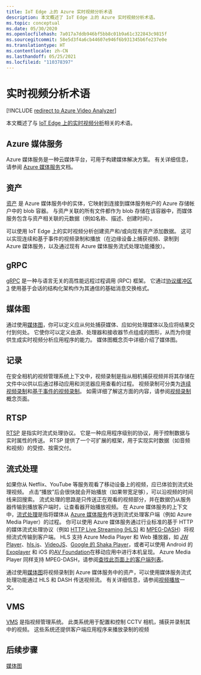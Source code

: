 ```yaml
---
title: IoT Edge 上的 Azure 实时视频分析术语
description: 本文概述了 IoT Edge 上的 Azure 实时视频分析术语。
ms.topic: conceptual
ms.date: 05/30/2020
ms.openlocfilehash: 7a017a7ddb946bf5bb8c01b9a61c322843c9815f
ms.sourcegitcommit: 58e5d3f4a6cb44607e946f6b931345b6fe237e0e
ms.translationtype: HT
ms.contentlocale: zh-CN
ms.lasthandoff: 05/25/2021
ms.locfileid: "110378397"
---
```

# <a name="live-video-analytics-terminology"></a>实时视频分析术语

[!INCLUDE [redirect to Azure Video Analyzer](./includes/redirect-video-analyzer.md)]

本文概述了与 [IoT Edge 上的实时视频分析](overview.md)相关的术语。

## <a name="azure-media-services"></a>Azure 媒体服务

Azure 媒体服务是一种云媒体平台，可用于构建媒体解决方案。 有关详细信息，请参阅 [Azure 媒体服务](../latest/media-services-overview.md)文档。

## <a name="asset"></a>资产

[资产](../latest/assets-concept.md) 是 Azure 媒体服务中的实体，它映射到连接到媒体服务帐户的 Azure 存储帐户中的 blob 容器。 与资产关联的所有文件都作为 blob 存储在该容器中，而媒体服务包含与资产相关联的元数据（例如名称、描述、创建时间）。

可以使用 IoT Edge 上的实时视频分析创建资产和/或向现有资产添加数据。 这可以实现连续和基于事件的视频录制和播放（在边缘设备上捕获视频、录制到 Azure 媒体服务，以及通过现有 Azure 媒体服务流式处理功能播放）。

## <a name="grpc"></a>gRPC

[gRPC](https://grpc.io/docs/guides/) 是一种与语言无关的高性能远程过程调用 (RPC) 框架。 它通过[协议缓冲区 3](https://developers.google.com/protocol-buffers/docs/proto3) 使用基于会话的结构化架构作为其通信的基础消息交换格式。

## <a name="media-graph"></a>媒体图

通过使用[媒体图](media-graph-concept.md)，你可以定义应从何处捕获媒体、应如何处理媒体以及应将结果交付到何处。 它使你可以定义由源、处理器和接收器节点组成的图形，从而为你提供生成实时视频分析应用程序的能力。 媒体图概念页中详细介绍了媒体图。

## <a name="recording"></a>记录

在安全相机的视频管理系统上下文中，视频录制是指从相机捕获视频并将其存储在文件中以供以后通过移动应用和浏览器应用查看的过程。 视频录制可分类为[连续视频录制](continuous-video-recording-concept.md)和[基于事件的视频录制](event-based-video-recording-concept.md)。 如需详细了解这方面的内容，请参阅[视频录制](video-recording-concept.md)概念页面。

## <a name="rtsp"></a>RTSP

[RTSP](https://tools.ietf.org/html/rfc2326) 是指实时流式处理协议。 它是一种应用程序级别的协议，用于控制数据与实时属性的传送。 RTSP 提供了一个可扩展的框架，用于实现实时数据（如音频和视频）的受控、按需交付。 

## <a name="streaming"></a>流式处理

如果你从 Netflix、YouTube 等服务观看了移动设备上的视频，应已体验到流式处理视频。 点击“播放”后会很快就会开始播放（如果带宽足够），可以沿视频的时间线来回搜索。 流式处理的思路是只传送正在观看的视频部分，并在数据仍从服务器传输到播放客户端时，让查看器开始播放视频。 在 Azure 媒体服务的上下文中，[流式处理](https://en.wikipedia.org/wiki/Streaming_media)是指将媒体从 [Azure 媒体服务](../azure-media-player/azure-media-player-overview.md)传送到流式处理客户端（例如 Azure Media Player）的过程。 你可以使用 Azure 媒体服务通过行业标准的基于 HTTP 的媒体流式处理协议（例如 [HTTP Live Streaming (HLS)](https://developer.apple.com/streaming/) 和 [MPEG-DASH](https://dashif.org/about/)）将视频流式传输到客户端。 HLS 支持 Azure Media Player 和 Web 播放器，如 [JW Player](https://www.jwplayer.com/)、[hls.js](https://github.com/video-dev/hls.js/)、[VideoJS](https://videojs.com/)、[Google 的 Shaka Player](https://github.com/google/shaka-player)，或者可以使用 Android 的[Exoplayer](https://github.com/google/ExoPlayer) 和 iOS 的[AV Foundation](https://developer.apple.com/av-foundation/)在移动应用中进行本机呈现。 Azure Media Player 同样支持 MPEG-DASH，请参阅[查找此页面上的客户端列表](https://dashif.org/clients/)。 

通过使用[媒体图](#media-graph)将视频录制到 Azure 媒体服务中的资产，可以使用媒体服务流式处理功能通过 HLS 和 DASH 传送视频流。 有关详细信息，请参阅[视频播放](video-playback-concept.md)一文。

## <a name="vms"></a>VMS

[VMS](https://en.wikipedia.org/wiki/Video_management_system) 是指视频管理系统。 此类系统用于配置和控制 CCTV 相机，捕获并录制其中的视频。 这些系统还提供客户端应用程序来播放录制的视频

## <a name="next-steps"></a>后续步骤

[媒体图](media-graph-concept.md)
